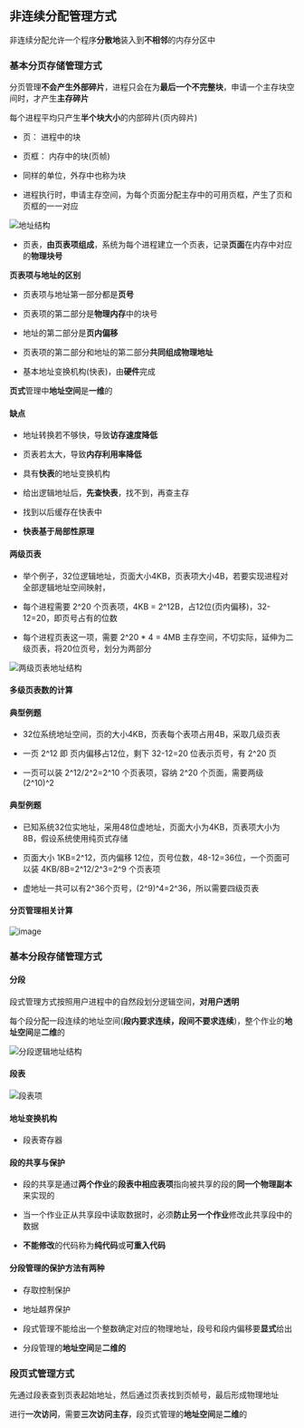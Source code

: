 ## 非连续分配管理方式

非连续分配允许一个程序**分散地**装入到**不相邻**的内存分区中

### 基本分页存储管理方式

分页管理**不会产生外部碎片**，进程只会在为**最后一个不完整块**，申请一个主存块空间时，才产生**主存碎片**

每个进程平均只产生**半个块大小**的内部碎片(页内碎片)

- 页： 进程中的块

- 页框： 内存中的块(页帧)

- 同样的单位，外存中也称为块

- 进程执行时，申请主存空间，为每个页面分配主存中的可用页框，产生了页和页框的一一对应

![地址结构](https://github.com/YC-L/Postgraduate-examination/blob/Operating-System/imgs/%E5%9C%B0%E5%9D%80%E7%BB%93%E6%9E%84.png "地址结构")

- 页表，**由页表项组成**，系统为每个进程建立一个页表，记录**页面**在内存中对应的**物理块号**

**页表项与地址的区别**

- 页表项与地址第一部分都是**页号**

- 页表项的第二部分是**物理内存**中的块号

- 地址的第二部分是**页内偏移**

- 页表项的第二部分和地址的第二部分**共同组成物理地址**

- 基本地址变换机构(快表)，由**硬件**完成

**页式**管理中**地址空间**是**一维**的

#### 缺点

- 地址转换若不够快，导致**访存速度降低**

- 页表若太大，导致**内存利用率降低**

- 具有**快表**的地址变换机构

- 给出逻辑地址后，**先查快表**，找不到，再查主存

- 找到以后缓存在快表中

- **快表基于局部性原理**

#### 两级页表

- 举个例子，32位逻辑地址，页面大小4KB，页表项大小4B，若要实现进程对全部逻辑地址空间映射，

- 每个进程需要 2^20 个页表项，4KB = 2^12B，占12位(页内偏移)，32-12=20，即页号占有的位数

- 每个进程页表这一项，需要 2^20 * 4 = 4MB 主存空间，不切实际，延伸为二级页表，将20位页号，划分为两部分

![两级页表地址结构](https://github.com/YC-L/Postgraduate-examination/blob/Operating-System/imgs/%E4%B8%A4%E7%BA%A7%E9%A1%B5%E8%A1%A8%E5%9C%B0%E5%9D%80%E7%BB%93%E6%9E%84.png "两级页表地址结构")

#### 多级页表数的计算

#### 典型例题

- 32位系统地址空间，页的大小4KB，页表每个表项占用4B，采取几级页表

- 一页 2^12 即 页内偏移占12位，剩下 32-12=20 位表示页号，有 2^20 页

- 一页可以装 2^12/2^2=2^10 个页表项，容纳 2^20 个页面，需要两级 (2^10)^2

#### 典型例题

- 已知系统32位实地址，采用48位虚地址，页面大小为4KB，页表项大小为8B，假设系统使用纯页式存储

- 页面大小 1KB=2^12，页内偏移 12位，页号位数，48-12=36位，一个页面可以装 4KB/8B=2^12/2^3=2^9 个页表项

- 虚地址一共可以有2^36个页号，(2^9)^4=2^36，所以需要四级页表 

#### 分页管理相关计算

![image](https://github.com/YC-L/Postgraduate-examination/blob/Operating-System/imgs/Memory-paging-management-example.png "两级页表地址结构")

### 基本分段存储管理方式

#### 分段

段式管理方式按照用户进程中的自然段划分逻辑空间，**对用户透明**

每个段分配一段连续的地址空间(**段内要求连续，段间不要求连续**)，整个作业的**地址空间**是**二维**的

![分段逻辑地址结构](https://github.com/YC-L/Postgraduate-examination/blob/Operating-System/imgs/分段逻辑地址结构.png "分段逻辑地址结构")

#### 段表

![段表项](https://github.com/YC-L/Postgraduate-examination/blob/Operating-System/imgs/%E6%AE%B5%E8%A1%A8%E9%A1%B9.png "段表项")

#### 地址变换机构

- 段表寄存器

#### 段的共享与保护

- 段的共享是通过**两个作业**的**段表中相应表项**指向被共享的段的**同一个物理副本**来实现的

- 当一个作业正从共享段中读取数据时，必须**防止另一个作业**修改此共享段中的数据

- **不能修改**的代码称为**纯代码**或**可重入代码**

#### 分段管理的保护方法有两种

- 存取控制保护

- 地址越界保护

- 段式管理不能给出一个整数确定对应的物理地址，段号和段内偏移要**显式**给出

- 分段管理的**地址空间**是**二维的**

### 段页式管理方式

先通过段表查到页表起始地址，然后通过页表找到页帧号，最后形成物理地址

进行**一次访问**，需要**三次访问主存**，段页式管理的**地址空间**是**二维**的








